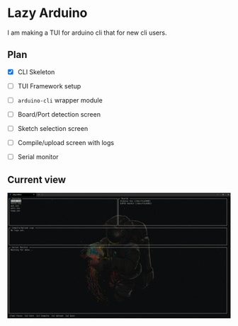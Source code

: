 # Lazy Arduino

I am making a TUI for arduino cli that for new cli users.

## Plan

- [x] CLI Skeleton
- [ ] TUI Framework setup
- [ ] `arduino-cli` wrapper module
- [ ] Board/Port detection screen
- [ ] Sketch selection screen
- [ ] Compile/upload screen with logs
- [ ] Serial monitor


## Current view

![alt text](image.png)